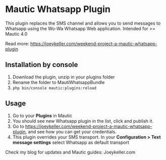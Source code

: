 # Mautic Whatsapp Plugin
This plugin replaces the SMS channel and allows you to send messages to Whatsapp
using the Wo-Wa Whatsapp Web application.
Intended for >= Mautic 4.0

Read more:
https://joeykeller.com/weekend-project-a-mautic-whatsapp-plugin

## Installation by console
1. Download the plugin, unzip in your plugins folder
2. Rename the folder to MautiWhatsappBundle
3. `php bin/console mautic:plugins:reload`

## Usage
1. Go to your **Plugins** in Mautic
2. You should see new Whatsapp plugin in the list, click and publish it.
3. Go to https://joeykeller.com/weekend-project-a-mautic-whatsapp-plugin, and see how you can get your credentials.
4. This plugin overrides your SMS transport. In your **Configuration > Text message settings** select Whatsapp as default transport

Check my blog for updates and Mautic guides:
Joeykeller.com
